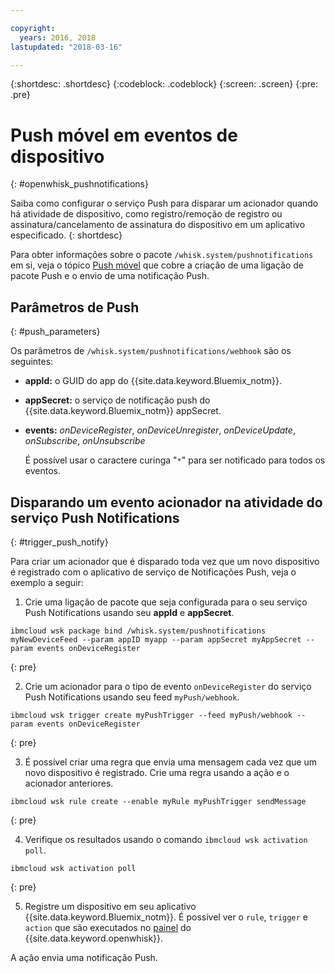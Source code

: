 ```yaml
---

copyright:
  years: 2016, 2018
lastupdated: "2018-03-16"

---
```


{:shortdesc: .shortdesc}
{:codeblock: .codeblock}
{:screen: .screen}
{:pre: .pre}

# Push móvel em eventos de dispositivo
{: #openwhisk_pushnotifications}

Saiba como configurar o serviço Push para disparar um acionador quando há atividade de dispositivo, como registro/remoção de registro ou assinatura/cancelamento de assinatura do dispositivo em um aplicativo especificado.
{: shortdesc}

Para obter informações sobre o pacote `/whisk.system/pushnotifications` em si, veja o tópico [Push móvel](./mobile_push_actions.html) que cobre a criação de uma ligação de pacote Push e o envio de uma notificação Push.

## Parâmetros de Push
{: #push_parameters}

Os parâmetros de `/whisk.system/pushnotifications/webhook` são os seguintes:
- **appId:** o GUID do app do {{site.data.keyword.Bluemix_notm}}.
- **appSecret:** o serviço de notificação push do {{site.data.keyword.Bluemix_notm}} appSecret.
- **events:** _onDeviceRegister_, _onDeviceUnregister_, _onDeviceUpdate_, _onSubscribe_, _onUnsubscribe_

  É possível usar o caractere curinga "`*`" para ser notificado para todos os eventos.

## Disparando um evento acionador na atividade do serviço Push Notifications
{: #trigger_push_notify}

Para criar um acionador que é disparado toda vez que um novo dispositivo é registrado com o aplicativo de serviço de Notificações Push, veja o exemplo a seguir:

1. Crie uma ligação de pacote que seja configurada para o seu serviço Push Notifications usando seu **appId** e **appSecret**.
  ```
  ibmcloud wsk package bind /whisk.system/pushnotifications myNewDeviceFeed --param appID myapp --param appSecret myAppSecret --param events onDeviceRegister
  ```
  {: pre}

2. Crie um acionador para o tipo de evento `onDeviceRegister` do serviço Push Notifications usando seu feed `myPush/webhook`.
  ```
  ibmcloud wsk trigger create myPushTrigger --feed myPush/webhook --param events onDeviceRegister
  ```
  {: pre}

3. É possível criar uma regra que envia uma mensagem cada vez que um novo dispositivo é registrado. Crie uma regra usando a ação e o acionador anteriores.
  ```
  ibmcloud wsk rule create --enable myRule myPushTrigger sendMessage
  ```
  {: pre}

4. Verifique os resultados usando o comando `ibmcloud wsk activation poll`.
  ```
  ibmcloud wsk activation poll
  ```
  {: pre}

5. Registre um dispositivo em seu aplicativo {{site.data.keyword.Bluemix_notm}}. É possível ver o `rule`, `trigger` e `action` que são executados no [painel](https://console.bluemix.net/openwhisk/dashboard) do {{site.data.keyword.openwhisk}}.

  A ação envia uma notificação Push.
